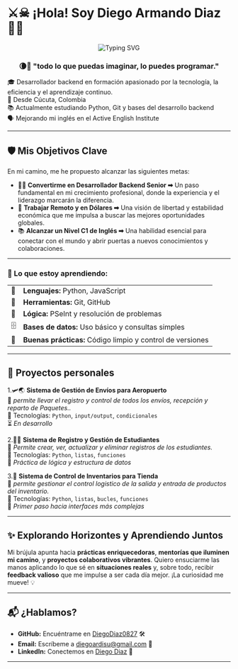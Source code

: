 # ⚔️☠︎  ¡Hola! Soy Diego Armando Diaz 🐦‍🔥
<p align="center">
  <img src="https://readme-typing-svg.herokuapp.com?font=Anton&size=24&duration=3000&pause=1500&color=8000FF&center=true&vCenter=true&width=600&lines=Backend+Developer+in+progress+🔥;Apasionado+por+la+tecnología+💻;Construyendo+mi+futuro+con+código+🚀" alt="Typing SVG">
</p>


<h3 align="center">🌘🌟 "todo lo que puedas imaginar, lo puedes programar."</h3>

🎓 Desarrollador backend en formación apasionado por la tecnología, la eficiencia y el aprendizaje continuo.  
📍 Desde Cúcuta, Colombia  
📚 Actualmente estudiando Python, Git y bases del desarrollo backend  
🗣️ Mejorando mi inglés en el Active English Institute  

---

## 🛡️ Mis Objetivos Clave

En mi camino, me he propuesto alcanzar las siguientes metas:

* 👨‍💻 **Convertirme en Desarrollador Backend Senior ➡︎** Un paso fundamental en mi crecimiento profesional, donde la experiencia y el liderazgo marcarán la diferencia.
* 💸 **Trabajar Remoto y en Dólares ➡︎** Una visión de libertad y estabilidad económica que me impulsa a buscar las mejores oportunidades globales.
* 📚 **Alcanzar un Nivel C1 de Inglés ➡︎** Una habilidad esencial para conectar con el mundo y abrir puertas a nuevos conocimientos y colaboraciones.

---

<h3>👑 Lo que estoy aprendiendo:</h3>

<table>
  <tr>
    <td>🐍</td>
    <td><strong>Lenguajes:</strong> Python, JavaScript</td>
  </tr>
  <tr>
    <td>🔧</td>
    <td><strong>Herramientas:</strong> Git, GitHub</td>
  </tr>
  <tr>
    <td>🧠</td>
    <td><strong>Lógica:</strong> PSeInt y resolución de problemas</td>
  </tr>
  <tr>
    <td>🗄️</td>
    <td><strong>Bases de datos:</strong> Uso básico y consultas simples</td>
  </tr>
  <tr>
    <td>📏</td>
    <td><strong>Buenas prácticas:</strong> Código limpio y control de versiones</td>
  </tr>
</table>

---

## 📁 Proyectos personales

1.🛩️🌏 **Sistema de Gestión de Envíos para Aeropuerto**  
👾 *permite llevar el registro y control de todos los envíos, recepción y reparto de Paquetes..*  
📌 Tecnologías: `Python`, `input/output`, `condicionales`  
⏳ *En desarrollo*  



2.👨‍🏫 **Sistema de Registro y Gestión de Estudiantes**  
💬 *Permite crear, ver, actualizar y eliminar registros de los estudiantes.*  
📌 Tecnologías: `Python`, `listas`, `funciones`  
🧪 *Práctica de lógica y estructura de datos*  



3.💎 **Sistema de Control de Inventarios para Tienda**  
💬 *permite gestionar el control logistico de la salida y entrada de productos del inventario.*  
📌 Tecnologías: `Python`, `listas`, `bucles`, `funciones`  
🎯 *Primer paso hacia interfaces más complejas*

---

## ✨ Explorando Horizontes y Aprendiendo Juntos

Mi brújula apunta hacia **prácticas enriquecedoras**, **mentorías que iluminen mi camino**, y **proyectos colaborativos vibrantes**.  Quiero ensuciarme las manos aplicando lo que sé en **situaciones reales** y, sobre todo, recibir **feedback valioso** que me impulse a ser cada día mejor. ¡La curiosidad me mueve! 💡

---

## 📬 ¿Hablamos?

* **GitHub:** Encuéntrame en [DiegoDiaz0827](https://github.com/DiegoDiaz0827) 🛠️
* **Email:** Escríbeme a diegoardisu@gmail.com 📧
* **LinkedIn:** Conectemos en [Diego Diaz](https://www.linkedin.com/in/scrapd-undefined-859877361/) 👋

---

